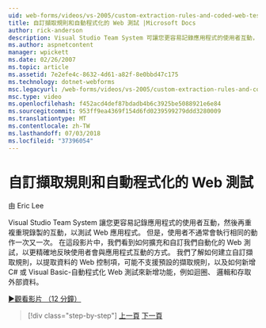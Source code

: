```yaml
---
uid: web-forms/videos/vs-2005/custom-extraction-rules-and-coded-web-tests
title: 自訂擷取規則和自動程式化的 Web 測試 |Microsoft Docs
author: rick-anderson
description: Visual Studio Team System 可讓您更容易記錄應用程式的使用者互動，然後再重複地重現 re 來測試 Web 應用程式...
ms.author: aspnetcontent
manager: wpickett
ms.date: 02/26/2007
ms.topic: article
ms.assetid: 7e2efe4c-8632-4d61-a82f-8e0bbd47c175
ms.technology: dotnet-webforms
msc.legacyurl: /web-forms/videos/vs-2005/custom-extraction-rules-and-coded-web-tests
msc.type: video
ms.openlocfilehash: f452acd4def87bdadb4b6c3925be5088921e6e84
ms.sourcegitcommit: 953ff9ea4369f154d6fd0239599279ddd3280009
ms.translationtype: MT
ms.contentlocale: zh-TW
ms.lasthandoff: 07/03/2018
ms.locfileid: "37396054"
---
```

<a name="custom-extraction-rules-and-coded-web-tests"></a>自訂擷取規則和自動程式化的 Web 測試
====================
由 Eric Lee

Visual Studio Team System 讓您更容易記錄應用程式的使用者互動，然後再重複重現錄製的互動，以測試 Web 應用程式。 但是，使用者不通常會執行相同的動作一次又一次。 在這段影片中，我們看到如何擴充和自訂我們自動化的 Web 測試，以更精確地反映使用者會與應用程式互動的方式。 我們了解如何建立自訂擷取規則，以提取資料的 Web 控制項，可能不支援預設的擷取規則，以及如何新增 C# 或 Visual Basic-自動程式化 Web 測試來新增功能，例如迴圈、 邏輯和存取外部資料。

[&#9654;觀看影片 （12 分鐘）](https://channel9.msdn.com/Blogs/ASP-NET-Site-Videos/custom-extraction-rules-and-coded-web-tests)

> [!div class="step-by-step"]
> [上一頁](code-coverage-of-automated-tests.md)
> [下一頁](the-effects-of-caching.md)
